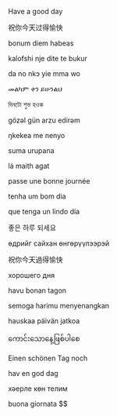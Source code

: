 Have a good day

祝你今天过得愉快

bonum diem habeas

kalofshi nje dite te bukur

da no nkɔ yie mma wo

መልካም ቀን ይሁንልህ

দিনটো শুভ হওক

gözəl gün arzu edirəm

ŋkekea me nenyo

suma urupana

lá maith agat

passe une bonne journée

tenha um bom dia

que tenga un lindo día

좋은 하루 되세요

өдрийг сайхан өнгөрүүлээрэй

祝你今天過得愉快

хорошего дня

havu bonan tagon

semoga harimu menyenangkan

hauskaa päivän jatkoa

ကောင်းသောနေ့ဖြစ်ပါစေ

Einen schönen Tag noch

hav en god dag

хәерле көн телим

buona giornata $$
